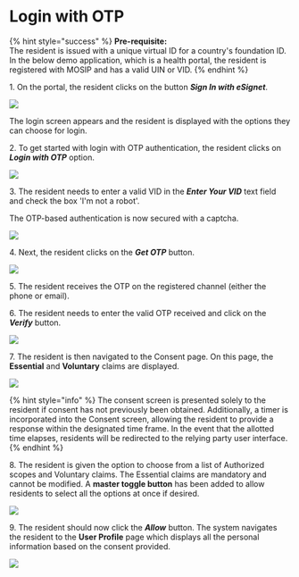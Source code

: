 # Login with OTP

{% hint style="success" %}
**Pre-requisite:**\
The resident is issued with a unique virtual ID for a country's foundation ID. In the below demo application, which is a health portal, the resident is registered with MOSIP and has a valid UIN or VID.
{% endhint %}

1\. On the portal, the resident clicks on the button _**Sign In with eSignet**_.

![](\_images/new1-healthservices.png)

The login screen appears and the resident is displayed with the options they can choose for login.

2\. To get started with login with OTP authentication, the resident clicks on _**Login with OTP**_ option.

![](\_images/new2-esignetLogin.png)

3\. The resident needs to enter a valid VID in the _**Enter Your VID**_ text field and check the box 'I'm not a robot'.

The OTP-based authentication is now secured with a captcha.

![](\_images/new3-esignet-login-OTP.png)

4\. Next, the resident clicks on the _**Get OTP**_ button.

![](\_images/new4-esignet-login-OTP-captcha.png)

5\. The resident receives the OTP on the registered channel (either the phone or email).

6\. The resident needs to enter the valid OTP received and click on the _**Verify**_ button.

![](\_images/new5-esignet-login-OTP-verify.png)

7\. The resident is then navigated to the Consent page. On this page, the **Essential** and **Voluntary** claims are displayed.

![](\_images/new6-esignetconsent.png)

{% hint style="info" %}
The consent screen is presented solely to the resident if consent has not previously been obtained. Additionally, a timer is incorporated into the Consent screen, allowing the resident to provide a response within the designated time frame. In the event that the allotted time elapses, residents will be redirected to the relying party user interface.
{% endhint %}

8\. The resident is given the option to choose from a list of Authorized scopes and Voluntary claims. The Essential claims are mandatory and cannot be modified. A **master toggle button** has been added to allow residents to select all the options at once if desired.

![](\_images/new7-esignet-consent-claims.png)

9\. The resident should now click the _**Allow**_ button. The system navigates the resident to the **User Profile** page which displays all the personal information based on the consent provided.

![](\_images/new8-healthservices-user-profile.png)
